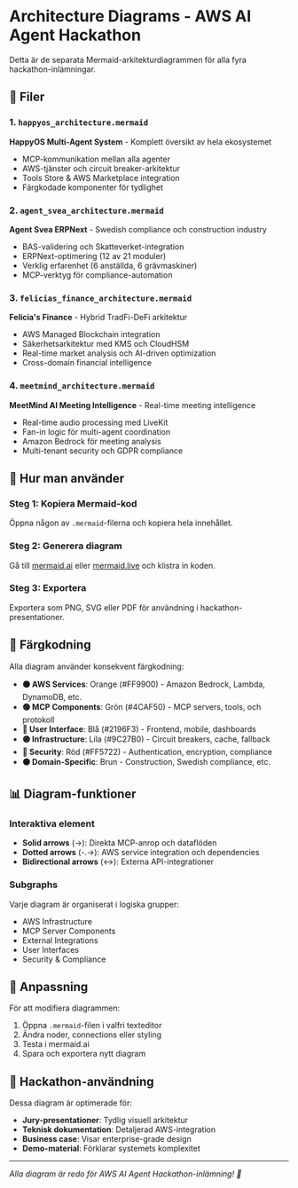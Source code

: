 # Architecture Diagrams - AWS AI Agent Hackathon

Detta är de separata Mermaid-arkitekturdiagrammen för alla fyra hackathon-inlämningar.

## 📁 Filer

### 1. `happyos_architecture.mermaid`
**HappyOS Multi-Agent System** - Komplett översikt av hela ekosystemet
- MCP-kommunikation mellan alla agenter
- AWS-tjänster och circuit breaker-arkitektur  
- Tools Store & AWS Marketplace integration
- Färgkodade komponenter för tydlighet

### 2. `agent_svea_architecture.mermaid`
**Agent Svea ERPNext** - Swedish compliance och construction industry
- BAS-validering och Skatteverket-integration
- ERPNext-optimering (12 av 21 moduler)
- Verklig erfarenhet (6 anställda, 6 grävmaskiner)
- MCP-verktyg för compliance-automation

### 3. `felicias_finance_architecture.mermaid`
**Felicia's Finance** - Hybrid TradFi-DeFi arkitektur
- AWS Managed Blockchain integration
- Säkerhetsarkitektur med KMS och CloudHSM
- Real-time market analysis och AI-driven optimization
- Cross-domain financial intelligence

### 4. `meetmind_architecture.mermaid`
**MeetMind AI Meeting Intelligence** - Real-time meeting intelligence
- Real-time audio processing med LiveKit
- Fan-in logic för multi-agent coordination
- Amazon Bedrock för meeting analysis
- Multi-tenant security och GDPR compliance

## 🚀 Hur man använder

### Steg 1: Kopiera Mermaid-kod
Öppna någon av `.mermaid`-filerna och kopiera hela innehållet.

### Steg 2: Generera diagram
Gå till [mermaid.ai](https://mermaid.ai) eller [mermaid.live](https://mermaid.live) och klistra in koden.

### Steg 3: Exportera
Exportera som PNG, SVG eller PDF för användning i hackathon-presentationer.

## 🎨 Färgkodning

Alla diagram använder konsekvent färgkodning:

- **🟠 AWS Services**: Orange (#FF9900) - Amazon Bedrock, Lambda, DynamoDB, etc.
- **🟢 MCP Components**: Grön (#4CAF50) - MCP servers, tools, och protokoll
- **🔵 User Interface**: Blå (#2196F3) - Frontend, mobile, dashboards
- **🟣 Infrastructure**: Lila (#9C27B0) - Circuit breakers, cache, fallback
- **🔴 Security**: Röd (#FF5722) - Authentication, encryption, compliance
- **🟤 Domain-Specific**: Brun - Construction, Swedish compliance, etc.

## 📊 Diagram-funktioner

### Interaktiva element
- **Solid arrows** (→): Direkta MCP-anrop och dataflöden
- **Dotted arrows** (-.->): AWS service integration och dependencies
- **Bidirectional arrows** (↔): Externa API-integrationer

### Subgraphs
Varje diagram är organiserat i logiska grupper:
- AWS Infrastructure
- MCP Server Components  
- External Integrations
- User Interfaces
- Security & Compliance

## 🔧 Anpassning

För att modifiera diagrammen:
1. Öppna `.mermaid`-filen i valfri texteditor
2. Ändra noder, connections eller styling
3. Testa i mermaid.ai
4. Spara och exportera nytt diagram

## 📝 Hackathon-användning

Dessa diagram är optimerade för:
- **Jury-presentationer**: Tydlig visuell arkitektur
- **Teknisk dokumentation**: Detaljerad AWS-integration
- **Business case**: Visar enterprise-grade design
- **Demo-material**: Förklarar systemets komplexitet

---

*Alla diagram är redo för AWS AI Agent Hackathon-inlämning! 🎉*